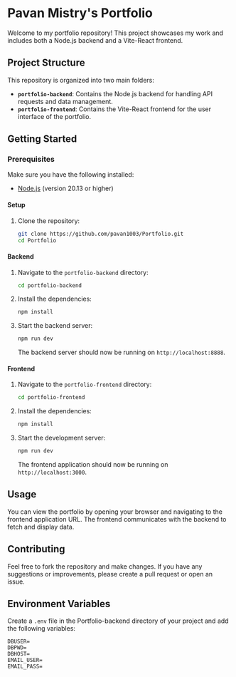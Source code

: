 # Pavan Mistry's Portfolio

Welcome to my portfolio repository! This project showcases my work and includes both a Node.js backend and a Vite-React frontend.

## Project Structure

This repository is organized into two main folders:

- **`portfolio-backend`**: Contains the Node.js backend for handling API requests and data management.
- **`portfolio-frontend`**: Contains the Vite-React frontend for the user interface of the portfolio.

## Getting Started

### Prerequisites

Make sure you have the following installed:

- [Node.js](https://nodejs.org/) (version 20.13 or higher)

#### Setup

1. Clone the repository:
   ```sh
   git clone https://github.com/pavan1003/Portfolio.git
   cd Portfolio
   ```

#### Backend

1. Navigate to the `portfolio-backend` directory:
   ```bash
   cd portfolio-backend
   ```

2. Install the dependencies:
   ```bash
   npm install
   ```

3. Start the backend server:
   ```bash
   npm run dev
   ```

   The backend server should now be running on `http://localhost:8888`.

#### Frontend

1. Navigate to the `portfolio-frontend` directory:
   ```bash
   cd portfolio-frontend
   ```

2. Install the dependencies:
   ```bash
   npm install
   ```

3. Start the development server:
   ```bash
   npm run dev
   ```

   The frontend application should now be running on `http://localhost:3000`.

## Usage

You can view the portfolio by opening your browser and navigating to the frontend application URL. The frontend communicates with the backend to fetch and display data.

## Contributing

Feel free to fork the repository and make changes. If you have any suggestions or improvements, please create a pull request or open an issue.

## Environment Variables

Create a `.env` file in the Portfolio-backend directory of your project and add the following variables:

```plaintext
DBUSER=
DBPWD=
DBHOST=
EMAIL_USER=
EMAIL_PASS=
```